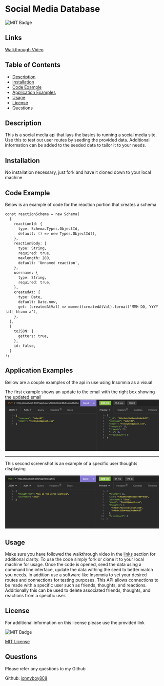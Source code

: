 # Social Media Database

![MIT Badge](https://img.shields.io/badge/license-MIT-green)

## Links

[Walkthrough Video](https://drive.google.com/file/d/1rudbJIfLRR3KWjMQvnq5JUuhqT-NKewG/view)

## Table of Contents

* [Description](#description)
* [Installation](#installation)
* [Code Example](#code-example)
* [Application Examples](#application-examples)
* [Usage](#usage)
* [License](#license)
* [Questions](#questions)



## Description
This is a social media api that lays the basics to running a social media site. Use this to test out user routes by seeding the provided data. Additional information can be added to the seeded data to tailor it to your needs. 

## Installation
No installation necessary, just fork and have it cloned down to your local machine

## Code Example
Below is an example of code for the reaction portion that creates a schema
```JS
const reactionSchema = new Schema(
  {
    reactionId: {
      type: Schema.Types.ObjectId,
      default: () => new Types.ObjectId(),
    },
    reactionBody: {
      type: String,
      required: true,
      maxlength: 280,
      default: 'Unnamed reaction',
    },
    username: {
      type: String,
      required: true,
    },
    createdAt: {
      type: Date,
      default: Date.now,
      get: (createdAtVal) => moment(createdAtVal).format('MMM DD, YYYY [at] hh:mm a'),
    },
  },
  {
    toJSON: {
      getters: true,
    },
    id: false,
  }
);
```

## Application Examples
Bellow are a couple examples of the api in use using Insomnia as a visual

The first example shows an update to the email with the right box showing the updated email
![User Update](./assets/user-update.png)

---

This second screenshot is an example of a specific user thoughts displaying

![Created Thought](./assets/created-thought.png)

## Usage


Make sure you have followed the walkthrough video in the [links](#links) section for additional clarity. To use the code simply fork or clone it to your local machine for usage. Once the code is opened, seed the data using a command line interface, update the data withing the seed to better match you needs. In addition use a software like Insomnia to set your desired routes and connections for testing purposes. This API allows connections to be made with a specific user such as friends, thoughts, and reactions. Additionally this can be used to delete associated friends, thoughts, and reactions from a specific user.


## License
For additional information on this license please use the provided link

![MIT Badge](https://img.shields.io/badge/license-MIT-green)

[MIT License](https://choosealicense.com/licenses/mit/)

## Questions
Please refer any questions to my Github

Github: [jonnyboy808](https://github.com/jonnyboy808)



